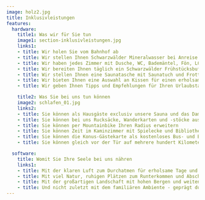 ```yaml
---
image: holz2.jpg
title: Inklusivleistungen
features:
  hardware:
    title1: Was wir für Sie tun
    image1: section-inklusivleistungen.jpg
    links1:
    - title: Wir holen Sie vom Bahnhof ab
    - title: Wir stellen Ihnen Schwarzwälder Mineralwasser bei Anreise bereit
    - title: Wir haben jedes Zimmer mit Dusche, WC, Bademäntel, Fön, LCD-TV & W-Lan ausgestattet
    - title: Wir bereiten Ihnen täglich ein Schwarzwälder Frühstücksbuffet mit Produkten aus der Umgebung
    - title: Wir stellen Ihnen eine Saunatasche mit Saunatuch und Frotteeslipper für Ihren Aufenthalt bereit
    - title: Wir bieten Ihnen eine Auswahl an Kissen für einen erholsamen Schlaf
    - title: Wir geben Ihnen Tipps und Empfehlungen für Ihren Urlaubstag

    title2: Was Sie bei uns tun können
    image2: schlafen_01.jpg
    links2:
    - title: Sie können als Hausgäste exclusiv unsere Sauna und das Dampfbad nutzen
    - title: Sie können bei uns Rucksäcke, Wanderkarten und -stöcke ausleihen
    - title: Sie können per Mountainbike Ihren Radius erweitern
    - title: Sie können Zeit im Kaminzimmer mit Spielecke und Bibliothek verbringen
    - title: Sie können die Konus-Gästekarte als kostenloses Bus- und Bahnticket im gesamten Schwarzwald nutzen
    - title: Sie können gleich vor der Tür auf mehrere hundert Kilometer Wanderweg starten

  software:
    title: Womit Sie Ihre Seele bei uns nähren
    links1:
    - title: Mit der klaren Luft zum Durchatmen für erholsame Tage und Nächte
    - title: Mit viel Natur, ruhigen Plätzen zum Runterkommen und Abschalten
    - title: Mit der großartigen Landschaft mit hohen Bergen und weiten Tälern, tiefen Schluchten, Weiden, bunte Wiesen, klare Seen und sprudelnden Bächen
    - title: Und nicht zuletzt mit dem familiären Ambiente - geprägt durch Herzlichkeit und Leidenschaft
---
```

